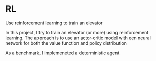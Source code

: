 # RL
Use reinforcement learning to train an elevator

In this project, I try to train an elevator (or more) using reinforcement learning.
The approach is to use an actor-critic model with een neural network for both the value function and policy distribution

As a benchmark, I implemeneted a deterministic agent
